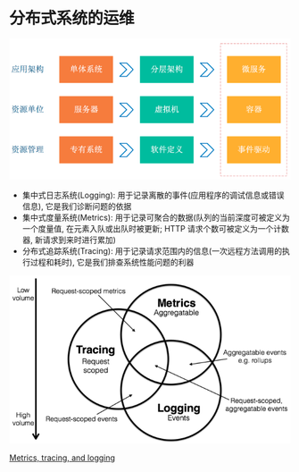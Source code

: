 # 分布式系统的运维

![运维的发展](9e95e41a2fa724dc66b2f49a967845c6.png)

- 集中式日志系统(Logging): 用于记录离散的事件(应用程序的调试信息或错误信息), 它是我们诊断问题的依据
- 集中式度量系统(Metrics): 用于记录可聚合的数据(队列的当前深度可被定义为一个度量值, 在元素入队或出队时被更新; HTTP 请求个数可被定义为一个计数器, 新请求到来时进行累加)
- 分布式追踪系统(Tracing): 用于记录请求范围内的信息(一次远程方法调用的执行过程和耗时), 它是我们排查系统性能问题的利器

![Logging/Metrics/Tracing](92806aa2426813a4f47e6ba9b01f76f7.png)

[Metrics, tracing, and logging](http://peter.bourgon.org/blog/2017/02/21/metrics-tracing-and-logging.html)
